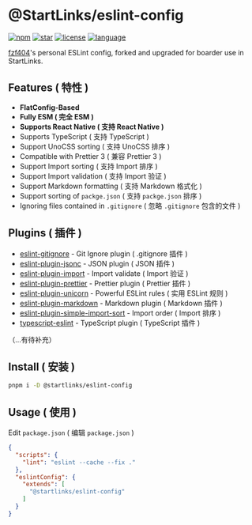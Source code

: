# @StartLinks/eslint-config

[![npm](https://img.shields.io/npm/v/@startlinks/eslint-config?style=flat&color=f03e3e)](https://npmjs.com/package/@StartLinks/eslint-config)
[![star](https://img.shields.io/github/stars/StartLinks/eslint-config?style=flat&color=1c7ed6)](https://github.com/StartLinks/eslint-config)
[![license](https://img.shields.io/npm/l/@startlinks/eslint-config?style=flat&color=37b24d)](https://github.com/StartLinks/eslint-config/blob/main/LICENSE)
[![language](https://img.shields.io/badge/language-简体中文-f76707)](https://github.com/StartLinks/eslint-config)

[fzf404](https://github.com/fzf404)'s personal ESLint config, forked and upgraded for boarder use in StartLinks.

## Features ( 特性 )

- **FlatConfig-Based**
- **Fully ESM ( 完全 ESM )**
- **Supports React Native ( 支持 React Native )**
- Supports TypeScript ( 支持 TypeScript )
- Support UnoCSS sorting ( 支持 UnoCSS 排序 )
- Compatible with Prettier 3 ( 兼容 Prettier 3 )
- Support Import sorting ( 支持 Import 排序 )
- Support Import validation ( 支持 Import 验证 )
- Support Markdown formatting ( 支持 Markdown 格式化 )
- Support sorting of `packge.json` ( 支持 `packge.json` 排序 )
- Ignoring files contained in `.gitignore` ( 忽略 `.gitignore` 包含的文件 )

## Plugins ( 插件 )

- [eslint-gitignore](https://github.com/mysticatea/eslint-gitignore) - Git Ignore plugin ( .gitignore 插件 )
- [eslint-plugin-jsonc](https://github.com/ota-meshi/eslint-plugin-jsonc) - JSON plugin ( JSON 插件 )
- [eslint-plugin-import](https://github.com/import-js/eslint-plugin-import) - Import validate ( Import 验证 )
- [eslint-plugin-prettier](https://github.com/prettier/eslint-plugin-prettier) - Prettier plugin ( Prettier 插件 )
- [eslint-plugin-unicorn](https://github.com/sindresorhus/eslint-plugin-unicorn) - Powerful ESLint rules ( 实用 ESLint 规则 )
- [eslint-plugin-markdown](https://github.com/eslint/eslint-plugin-markdown) - Markdown plugin ( Markdown 插件 )
- [eslint-plugin-simple-import-sort](https://github.com/lydell/eslint-plugin-simple-import-sort) - Import order ( Import 排序 )
- [typescript-eslint](https://github.com/typescript-eslint/typescript-eslint) - TypeScript plugin ( TypeScript 插件 )

（...有待补充）

## Install ( 安装 )

```bash
pnpm i -D @startlinks/eslint-config
```

## Usage ( 使用 )

Edit `package.json` ( 编辑 `package.json` )

```json
{
  "scripts": {
    "lint": "eslint --cache --fix ."
  },
  "eslintConfig": {
    "extends": [
      "@startlinks/eslint-config"
    ]
  }
}
```
